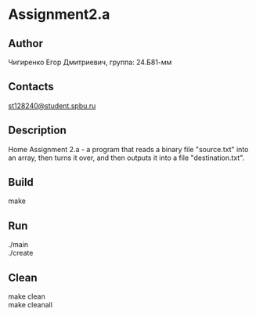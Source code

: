 # Assignment2.a
## Author
Чигиренко Егор Дмитриевич, группа: 24.Б81-мм
## Contacts
st128240@student.spbu.ru
## Description
Home Assignment 2.a - a program that reads a binary file "source.txt" into an array, then turns it over, and then outputs it into a file "destination.txt".
## Build
make
## Run
./main  
./create
## Clean
make clean  
make cleanall
